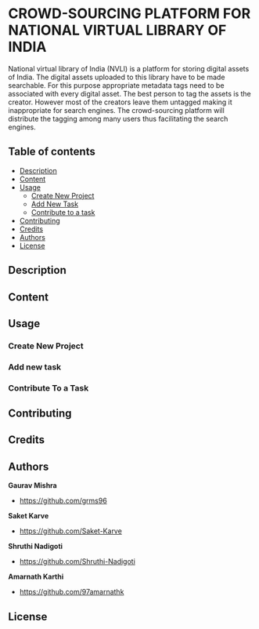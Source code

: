 # CROWD-SOURCING PLATFORM FOR NATIONAL VIRTUAL LIBRARY OF INDIA

National virtual library of India (NVLI) is a platform for storing digital assets of India. The digital assets uploaded to this library have to be made searchable. For this purpose appropriate metadata tags need to be associated with every digital asset. The best person to tag the assets is the creator. However most of the creators leave them untagged making it inappropriate for search engines. The crowd-sourcing platform will distribute the tagging among many users thus facilitating the search engines.

## Table of contents
- [Description](#description)
- [Content](#content)
- [Usage](#usage)
  - [Create New Project](#create-new-project)
  - [Add New Task](#add-new-task)
  - [Contribute to a task](#contribute-to-a-task)
- [Contributing](#contributing)
- [Credits](#credits)
- [Authors](#authors)
- [License](#license)

## Description

## Content

## Usage

### Create New Project
### Add new task 
### Contribute To a Task

## Contributing

## Credits

## Authors

**Gaurav Mishra**
- <https://github.com/grms96>

**Saket Karve**
- <https://github.com/Saket-Karve>

**Shruthi Nadigoti**
- <https://github.com/Shruthi-Nadigoti>

**Amarnath Karthi**
- <https://github.com/97amarnathk>

## License
